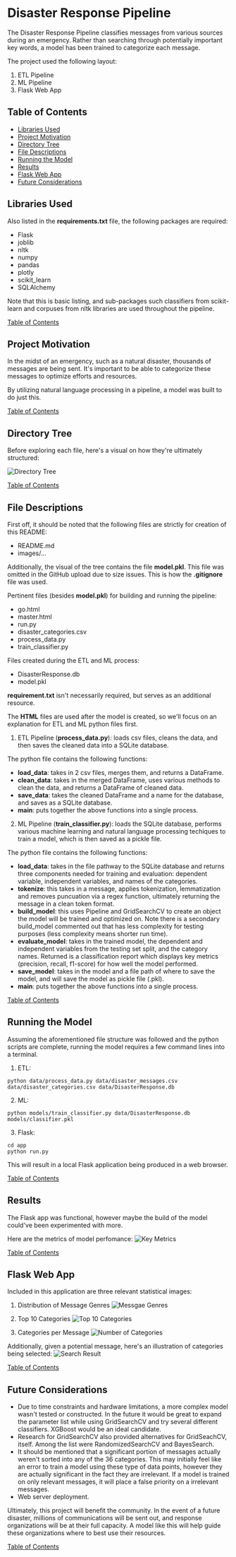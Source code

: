 # Disaster Response Pipeline
The Disaster Response Pipeline classifies messages from various sources during an emergency.
Rather than searching through potentially important key words, a model has been trained to categorize
each message.

The project used the following layout:
1. ETL Pipeline
2. ML Pipeline
3. Flask Web App


## Table of Contents
- [Libraries Used](#libraries-used)
- [Project Motivation](#project-motivation)
- [Directory Tree](#directory-before)
- [File Descriptions](#file-descriptions)
- [Running the Model](#running-the-model)
- [Results](#results)
- [Flask Web App](#flask-web-app)
- [Future Considerations](#future-considerations)


## Libraries Used
Also listed in the **requirements.txt** file, the following packages are required:
- Flask
- joblib
- nltk
- numpy
- pandas
- plotly
- scikit_learn
- SQLAlchemy

Note that this is basic listing, and sub-packages such classifiers from scikit-learn and
corpuses from nltk libraries are used throughout the pipeline.

[Table of Contents](#table-of-contents)


## Project Motivation
In the midst of an emergency, such as a natural disaster, thousands of messages are
being sent. It's important to be able to categorize these messages to optimize efforts and resources.

By utilizing natural language processing in a pipeline, a model was built to do just this.

[Table of Contents](#table-of-contents)


## Directory Tree
Before exploring each file, here's a visual on how they're ultimately structured:

![Directory Tree](images/directory_tree.png)

[Table of Contents](#table-of-contents)


## File Descriptions
First off, it should be noted that the following files are strictly for creation of this README:
- README.md
- images/...

Additionally, the visual of the tree contains the file **model.pkl**. This file was omitted in
the GitHub upload due to size issues. This is how the **.gitignore** file was used.

Pertinent files (besides **model.pkl**) for building and running the pipeline:
- go.html
- master.html
- run.py
- disaster_categories.csv
- process_data.py
- train_classifier.py

Files created during the ETL and ML process:
- DisasterResponse.db
- model.pkl

**requirement.txt** isn't necessarily required, but serves as an additional resource.

The **HTML** files are used after the model is created, so we'll focus on an explanation for
ETL and ML python files first.

1. ETL Pipeline (**process_data.py**): loads csv files, cleans the data, and then saves
the cleaned data into a SQLite database.

The python file contains the following functions:
- **load_data**: takes in 2 csv files, merges them, and returns a DataFrame.
- **clean_data**: takes in the merged DataFrame, uses various methods to clean the data,
and returns a DataFrame of cleaned data.
- **save_data**: takes the cleaned DataFrame and a name for the database, and saves as a
SQLite database.
- **main**: puts together the above functions into a single process.

2. ML Pipeline (**train_classifier.py**): loads the SQLite database, performs various machine
learning and natural language processing techiques to train a model, which is then saved as 
a pickle file.

The python file contains the following functions:
- **load_data**: takes in the file pathway to the SQLite database and returns three components needed
for training and evaluation: dependent variable, independent variables, and names of the categories.
- **tokenize**: this takes in a message, applies tokenization, lemmatization and removes puncuation via
a regex function, ultimately returning the message in a clean token format.
- **build_model**: this uses Pipeline and GridSearchCV to create an object the model will be 
trained and optimized on. Note there is a secondary build_model commented out that has less
complexity for testing purposes (less complexity means shorter run time).
- **evaluate_model**: takes in the trained model, the dependent and independent variables from the
testing set split, and the category names. Returned is a classification report which displays
key metrics (precision, recall, f1-score) for how well the model performed.
- **save_model**: takes in the model and a file path of where to save the model, and will save
the model as pickle file (.pkl).
- **main**: puts together the above functions into a single process.

[Table of Contents](#table-of-contents)


## Running the Model
Assuming the aforementioned file structure was followed and the python scripts are complete,
running the model requires a few command lines into a terminal.

1. ETL:
```
python data/process_data.py data/disaster_messages.csv data/disaster_categories.csv data/DisasterResponse.db
```

2. ML:
```
python models/train_classifier.py data/DisasterResponse.db models/classifier.pkl
```

3. Flask:
```
cd app
python run.py
```

This will result in a local Flask application being produced in a web browser.

[Table of Contents](#table-of-contents)


## Results
The Flask app was functional, however maybe the build of the model could've been 
experimented with more.

Here are the metrics of model perfomance:
![Key Metrics](images/classification_report.png)

[Table of Contents](#table-of-contents)


## Flask Web App
Included in this application are three relevant statistical images:
1. Distribution of Message Genres
![Messgae Genres](images/message_genres.png)

2. Top 10 Categories
![Top 10 Categories](images/top_categories.png)

3. Categories per Message
![Number of Categories](images/number_of_categories.png)

Additionally, given a potential message, here's an illustration of categories being
selected:
![Search Result](images/search_result.png)


[Table of Contents](#table-of-contents)


## Future Considerations
- Due to time constraints and hardware limitations, a more complex model wasn't
tested or constructed. In the future it would be great to expand the parameter list
while using GridSearchCV and try several different classifiers. XGBoost would be an ideal
candidate.
- Research for GridSearchCV also provided alternatives for GridSeachCV, itself.
Among the list were RandomizedSearchCV and BayesSearch.
- It should be mentioned that a significant portion of messages actually weren't sorted
into any of the 36 categories. This may initially feel like an error to train a model using these
type of data points, however they are actually significant in the fact they are irrelevant. If 
a model is trained on only relevant messages, it will place a false priority on a irrelevant messages.
- Web server deployment.


Ultimately, this project will benefit the community. In the event of a future disaster,
millions of communications will be sent out, and response organizations will be at their 
full capacity. A model like this will help guide these organizations where to best use their resources. 

[Table of Contents](#table-of-contents)